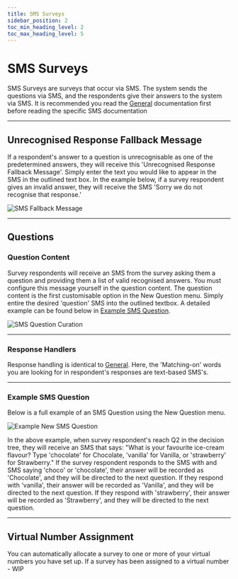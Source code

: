 ```yaml
---
title: SMS Surveys
sidebar_position: 2
toc_min_heading_level: 2
toc_max_heading_level: 5
---
```


# SMS Surveys

SMS Surveys are surveys that occur via SMS. The system sends the questions via SMS, and the respondents give their answers to the system via SMS. It is recommended you read the [General](./general.md) documentation first before reading the specific SMS documentation

---

## Unrecognised Response Fallback Message

If a respondent's answer to a question is unrecognisable as one of the predetermined answers, they will receive this 'Unrecognised Response Fallback Message'. Simply enter the text you would like to appear in the SMS in the outlined text box. In the example below, if a survey respondent gives an invalid answer, they will receive the SMS 'Sorry we do not recognise that response.'

![SMS Fallback Message](/img/survey-sms-fallback.png)


---

## Questions

### Question Content

Survey respondents will receive an SMS from the survey asking them a question and providing them a list of valid recognised answers. You must configure this message yourself in the question content. The question content is the first customisable option in the New Question menu. Simply entire the desired 'question' SMS into the outlined textbox. A detailed example can be found below in [Example SMS Question](#example-sms-question).

![SMS Question Curation](/img/survey-sms-question.png)

---

### Response Handlers

Response handling is identical to [General](./general.md#response-handlers). Here, the 'Matching-on' words you are looking for in respondent's responses are text-based SMS's. 

---

### Example SMS Question

Below is a full example of an SMS Question using the New Question menu. 

![Example New SMS Question](/img/survey-example.png)

In the above example, when survey respondent's reach Q2 in the decision tree, they will receive an SMS that says: "What is your favourite ice-cream flavour? Type 'chocolate' for Chocolate, 'vanilla' for Vanilla, or 'strawberry' for Strawberry."
If the survey respondent responds to the SMS with and SMS saying 'choco' or 'chocolate', their answer will be recorded as 'Chocolate', and they will be directed to the next question. If they respond with 'vanilla', their answer will be recorded as 'Vanilla', and they will be directed to the next question. If they respond with 'strawberry', their answer will be recorded as 'Strawberry', and they will be directed to the next question.


---

## Virtual Number Assignment

You can automatically allocate a survey to one or more of your virtual numbers you have set up. If a survey has been assigned to a virtual number - WIP





[comment]: <> (include an example of a question, an example of a fallback message etc.)
[comment]: <> (include virtual number assignment)